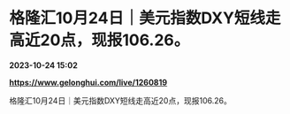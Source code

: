# 格隆汇10月24日｜美元指数DXY短线走高近20点，现报106.26。

**2023-10-24 15:02**

**https://www.gelonghui.com/live/1260819**

格隆汇10月24日｜美元指数DXY短线走高近20点，现报106.26。